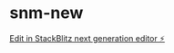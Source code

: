 # snm-new

[Edit in StackBlitz next generation editor ⚡️](https://stackblitz.com/~/github.com/ychetan1651/snm-new)